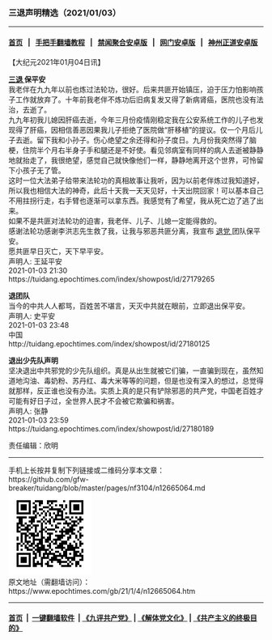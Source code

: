 ### 三退声明精选（2021/01/03）
------------------------

#### [首页](https://github.com/gfw-breaker/banned-news1/blob/master/README.md) &nbsp;&nbsp;|&nbsp;&nbsp; [手把手翻墙教程](https://github.com/gfw-breaker/guides/wiki) &nbsp;&nbsp;|&nbsp;&nbsp; [禁闻聚合安卓版](https://github.com/gfw-breaker/bn-android) &nbsp;&nbsp;|&nbsp;&nbsp; [网门安卓版](https://github.com/oGate2/oGate) &nbsp;&nbsp;|&nbsp;&nbsp; [神州正道安卓版](https://github.com/SzzdOgate/update) 



<div class="post_content" id="artbody" itemprop="articleBody">
 <!-- article content begin -->
 <p>
  【大纪元2021年01月04日讯】
 </p>
 <p>
  <strong>
   <a href="https://www.epochtimes.com/gb/tag/%E4%B8%89%E9%80%80.html">
    三退
   </a>
   保平安
  </strong>
  <br/>
  我老伴在九九年以前也炼过法轮功，很好。后来共匪开始镇压，迫于压力怕影响孩子工作就放弃了。十年前我老伴不炼功后旧病复发又得了新病肾癌，医院也没有法治，去逝了。
  <br/>
  九九年初我儿媳因肝癌去逝，今年三月份疫情刚稳定我在公安系统工作的儿子也发现得了肝癌，因相信善恶因果我儿子拒绝了医院做“肝移植”的提议。仅一个月后儿子去逝。留下我和小孙子。伤心绝望之余还得和孙子度日。九月份我突然得了脑梗，住院半个月右半身子手和腿还是不好使。看见邻病室有同样的病人去逝被静静地就抬走了，我很绝望，感觉自己就快像他们一样，静静地离开这个世界，可怜留下小孩子无了管。
  <br/>
  这时一位大法弟子给带来法轮功的真相故事让我听，因为以前老伴炼过我知道好，所以我也相信大法的神奇，此后十天我一天天见好，十天出院回家！可以基本自己不用拄拐行走，右手臂也逐渐可以拿东西。我感觉有了希望，我从死亡边了逃了出来。
  <br/>
  如果不是共匪对法轮功的迫害，我老伴、儿子、儿媳一定能得救的。
  <br/>
  感谢法轮功感谢李洪志先生救了我，让我与邪恶共匪分离，我宣布
  <a href="https://www.epochtimes.com/gb/tag/%E9%80%80%E5%85%9A.html">
   退党
  </a>
  团队保平安。
  <br/>
  愿共匪早日灭亡，天下早平安。
  <br/>
  声明人: 王延平安
  <br/>
  2021-01-03 21:30
  <br/>
  https://tuidang.epochtimes.com/index/showpost/id/27179265
 </p>
 <p>
  <strong>
   退团队
  </strong>
  <br/>
  当今的中共人人都骂，百姓苦不堪言，天灭中共就在眼前，立即退出保平安。
  <br/>
  声明人: 史平安
  <br/>
  2021-01-03 23:48
  <br/>
  中国
  <br/>
  http://tuidang.epochtimes.com/index/showpost/id/27180125
 </p>
 <p>
  <strong>
   退出少先队声明
  </strong>
  <br/>
  坚决退出中共邪党的少先队组织。真是从出生就被它们骗，一直骗到现在，虽然知道地沟油、毒奶粉、苏丹红、毒大米等等的问题，但是也没有深入的想过，总觉得就那样，反正谁也没有办法。实质上真的是只有铲除邪恶的共产党，中国老百姓才可能有好日子过，全世界人民才不会被它欺骗和祸害。
  <br/>
  声明人: 张静
  <br/>
  2021-01-03 23:59
  <br/>
  https://tuidang.epochtimes.com/index/showpost/id/27180189
 </p>
 <p>
  责任编辑：欣明
 </p>
 <!-- article content end -->
 <div id="below_article_ad">
 </div>
</div>

<hr/>
手机上长按并复制下列链接或二维码分享本文章：<br/>
https://github.com/gfw-breaker/tuidang/blob/master/pages/nf3104/n12665064.md <br/>
<a href='https://github.com/gfw-breaker/tuidang/blob/master/pages/nf3104/n12665064.md'><img src='https://github.com/gfw-breaker/tuidang/blob/master/pages/nf3104/n12665064.md.png'/></a> <br/>
原文地址（需翻墙访问）：https://www.epochtimes.com/gb/21/1/4/n12665064.htm


------------------------
#### [首页](https://github.com/gfw-breaker/banned-news/blob/master/README.md) &nbsp;|&nbsp; [一键翻墙软件](https://github.com/gfw-breaker/nogfw/blob/master/README.md) &nbsp;| [《九评共产党》](https://github.com/gfw-breaker/9ping.md/blob/master/README.md#九评之一评共产党是什么) | [《解体党文化》](https://github.com/gfw-breaker/jtdwh.md/blob/master/README.md) | [《共产主义的终极目的》](https://github.com/gfw-breaker/gczydzjmd.md/blob/master/README.md)


<img src='http://gfw-breaker.win/tuidang/pages/nf3104/n12665064.md' width='0px' height='0px'/>